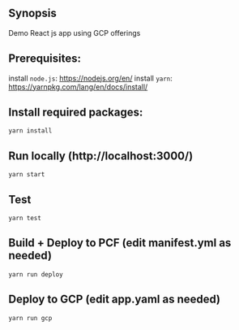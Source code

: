 ## Synopsis

Demo React js app using GCP offerings

## Prerequisites:
install `node.js`: https://nodejs.org/en/
install `yarn`: https://yarnpkg.com/lang/en/docs/install/

## Install required packages:
```
yarn install
```

## Run locally (http://localhost:3000/)
```
yarn start
```

## Test
```
yarn test
```

## Build + Deploy to PCF  (edit manifest.yml as needed)
```
yarn run deploy
```

## Deploy to GCP  (edit app.yaml as needed)
```
yarn run gcp
```